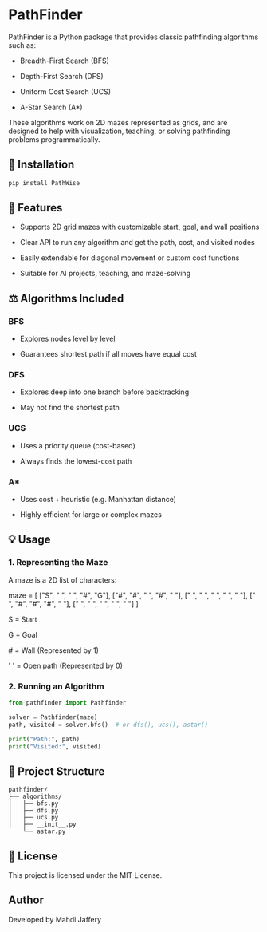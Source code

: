 # PathFinder

PathFinder is a Python package that provides classic pathfinding algorithms such as:

- Breadth-First Search (BFS)

- Depth-First Search (DFS)

- Uniform Cost Search (UCS)

- A-Star Search (A*)

These algorithms work on 2D mazes represented as grids, and are designed to help with visualization, teaching, or solving pathfinding problems programmatically.

## 💾 Installation
```bash
pip install PathWise
```

## 📝 Features

- Supports 2D grid mazes with customizable start, goal, and wall positions

- Clear API to run any algorithm and get the path, cost, and visited nodes

- Easily extendable for diagonal movement or custom cost functions

- Suitable for AI projects, teaching, and maze-solving

## ⚖️ Algorithms Included

### BFS

- Explores nodes level by level

- Guarantees shortest path if all moves have equal cost

### DFS

- Explores deep into one branch before backtracking

- May not find the shortest path

### UCS

- Uses a priority queue (cost-based)

- Always finds the lowest-cost path

### A*

- Uses cost + heuristic (e.g. Manhattan distance)

- Highly efficient for large or complex mazes

## 💡 Usage

### 1. Representing the Maze

A maze is a 2D list of characters:

maze = [
  ["S", " ", " ", "#", "G"],
  ["#", "#", " ", "#", " "],
  [" ", " ", " ", " ", " "],
  [" ", "#", "#", "#", " "],
  [" ", " ", " ", " ", " "]
]

S = Start

G = Goal

\# = Wall (Represented by 1)

' '  = Open path (Represented by 0)

### 2. Running an Algorithm
```python
from pathfinder import Pathfinder

solver = Pathfinder(maze)
path, visited = solver.bfs()  # or dfs(), ucs(), astar()

print("Path:", path)
print("Visited:", visited)
```
## 📁 Project Structure
```
pathfinder/
├── algorithms/
│   ├── bfs.py
│   ├── dfs.py
│   ├── ucs.py
│   ├── __init__.py
    └── astar.py
```
## 📃 License

This project is licensed under the MIT License.

## Author
Developed by Mahdi Jaffery